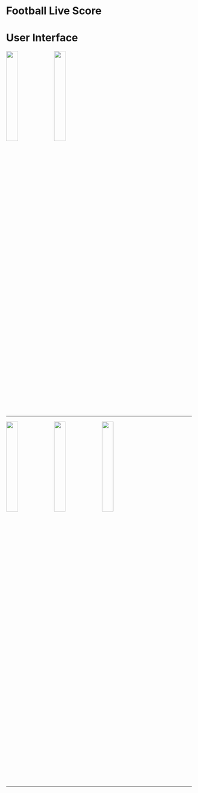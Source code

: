 # Football Live Score


# User Interface


<img src="https://github.com/pd28CSE/football-live-score/assets/71305747/8f90e34b-8b15-4209-8966-c97f9a176c36" width="25%" height="25%">
<img src="https://github.com/pd28CSE/football-live-score/assets/71305747/cfb194b1-142c-4c03-a89a-242a8a0cea54" width="25%" height="25%"> <hr>


<img src="https://github.com/pd28CSE/football-live-score/assets/71305747/dc0edd09-e0f9-4b14-8884-d182656254c2" width="25%" height="25%">
<img src="https://github.com/pd28CSE/football-live-score/assets/71305747/434ee35d-e130-4e84-a0ed-1f914b58a4de" width="25%" height="25%">
<img src="https://github.com/pd28CSE/football-live-score/assets/71305747/a11ced89-a465-437a-915a-254f6218158e" width="25%" height="25%"> <hr>
